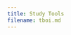 ```yaml
---
title: Study Tools
filename: tboi.md
--- 
```


<!DOCTYPE html>
<html>
    <script src="https://unpkg.com/@ruffle-rs/ruffle"></script>     
    <div id="gameParent" style="text-align: center;">
        <object classid="clsid:d27cdb6e-ae6d-11cf-96b8-444553540000" id="https://waitwhosjoe.github.io/Flash-Game-Archive/Files/Flash/BindingOfIsaac.swf" width="1000" height="572"><param name="movie" value="https://waitwhosjoe.github.io/Flash-Game-Archive/Files/Flash/BindingOfIsaac.swf"><param name="quality" value="high"><param name="play" value="true"><param name="loop" value="true"><param name="wmode" value="window"><param name="scale" value="showall"><param name="menu" value="true"><param name="devicefont" value="false"><param name="salign" value=""><param name="allowScriptAccess" value="false"></object>	
        </div>
</html>